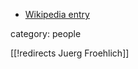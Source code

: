 
* [Wikipedia entry](http://de.wikipedia.org/wiki/J%C3%BCrg_Fr%C3%B6hlich)

category: people

[[!redirects Juerg Froehlich]]